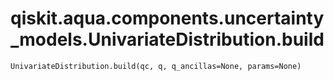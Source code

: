 # qiskit.aqua.components.uncertainty\_models.UnivariateDistribution.build

`UnivariateDistribution.build(qc, q, q_ancillas=None, params=None)`

